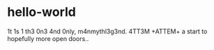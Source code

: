 # hello-world
1t 1s 1 th3 0n3 4nd 0nly, 
 m4nmythl3g3nd. 4TT3M +ATTEM+
 a start to hopefully more open doors..
